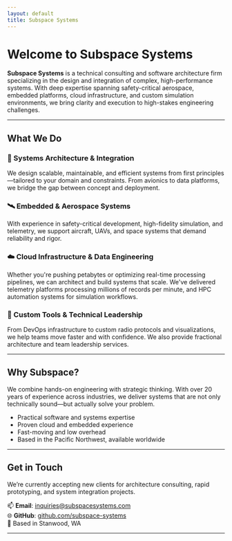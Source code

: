 ```yaml
---
layout: default
title: Subspace Systems
---
```


# Welcome to Subspace Systems

**Subspace Systems** is a technical consulting and software architecture firm specializing in the design and integration of complex, high-performance systems. With deep expertise spanning safety-critical aerospace, embedded platforms, cloud infrastructure, and custom simulation environments, we bring clarity and execution to high-stakes engineering challenges.

---

## What We Do

### 🧩 Systems Architecture & Integration
We design scalable, maintainable, and efficient systems from first principles—tailored to your domain and constraints. From avionics to data platforms, we bridge the gap between concept and deployment.

### 🛰 Embedded & Aerospace Systems
With experience in safety-critical development, high-fidelity simulation, and telemetry, we support aircraft, UAVs, and space systems that demand reliability and rigor.

### ☁️ Cloud Infrastructure & Data Engineering
Whether you're pushing petabytes or optimizing real-time processing pipelines, we can architect and build systems that scale. We've delivered telemetry platforms processing millions of records per minute, and HPC automation systems for simulation workflows.

### 🔧 Custom Tools & Technical Leadership
From DevOps infrastructure to custom radio protocols and visualizations, we help teams move faster and with confidence. We also provide fractional architecture and team leadership services.

---

## Why Subspace?

We combine hands-on engineering with strategic thinking. With over 20 years of experience across industries, we deliver systems that are not only technically sound—but actually solve your problem.

- Practical software and systems expertise  
- Proven cloud and embedded experience  
- Fast-moving and low overhead  
- Based in the Pacific Northwest, available worldwide

---

## Get in Touch

We’re currently accepting new clients for architecture consulting, rapid prototyping, and system integration projects.

📫 **Email**: [inquiries@subspacesystems.com](mailto:inquiries@subspacesystems.com)  
🌐 **GitHub**: [github.com/subspace-systems](https://github.com/subspace-systems)  
📍 Based in Stanwood, WA

---

